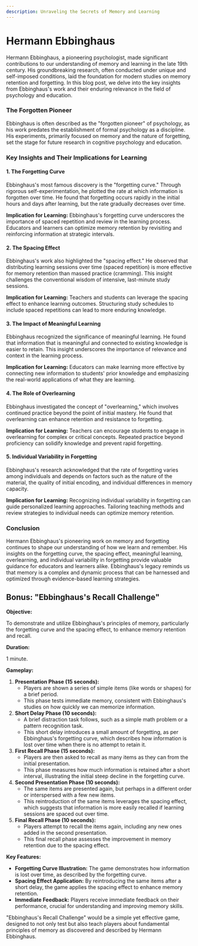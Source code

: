 ```yaml
---
description: Unraveling the Secrets of Memory and Learning
---
```


# Hermann Ebbinghaus

Hermann Ebbinghaus, a pioneering psychologist, made significant contributions to our understanding of memory and learning in the late 19th century. His groundbreaking research, often conducted under unique and self-imposed conditions, laid the foundation for modern studies on memory retention and forgetting. In this blog post, we delve into the key insights from Ebbinghaus's work and their enduring relevance in the field of psychology and education.

### The Forgotten Pioneer

Ebbinghaus is often described as the "forgotten pioneer" of psychology, as his work predates the establishment of formal psychology as a discipline. His experiments, primarily focused on memory and the nature of forgetting, set the stage for future research in cognitive psychology and education.

### Key Insights and Their Implications for Learning

#### 1. **The Forgetting Curve**

Ebbinghaus's most famous discovery is the "forgetting curve." Through rigorous self-experimentation, he plotted the rate at which information is forgotten over time. He found that forgetting occurs rapidly in the initial hours and days after learning, but the rate gradually decreases over time.

**Implication for Learning:** Ebbinghaus's forgetting curve underscores the importance of spaced repetition and review in the learning process. Educators and learners can optimize memory retention by revisiting and reinforcing information at strategic intervals.

#### 2. **The Spacing Effect**

Ebbinghaus's work also highlighted the "spacing effect." He observed that distributing learning sessions over time (spaced repetition) is more effective for memory retention than massed practice (cramming). This insight challenges the conventional wisdom of intensive, last-minute study sessions.

**Implication for Learning:** Teachers and students can leverage the spacing effect to enhance learning outcomes. Structuring study schedules to include spaced repetitions can lead to more enduring knowledge.

#### 3. **The Impact of Meaningful Learning**

Ebbinghaus recognized the significance of meaningful learning. He found that information that is meaningful and connected to existing knowledge is easier to retain. This insight underscores the importance of relevance and context in the learning process.

**Implication for Learning:** Educators can make learning more effective by connecting new information to students' prior knowledge and emphasizing the real-world applications of what they are learning.

#### 4. **The Role of Overlearning**

Ebbinghaus investigated the concept of "overlearning," which involves continued practice beyond the point of initial mastery. He found that overlearning can enhance retention and resistance to forgetting.

**Implication for Learning:** Teachers can encourage students to engage in overlearning for complex or critical concepts. Repeated practice beyond proficiency can solidify knowledge and prevent rapid forgetting.

#### 5. **Individual Variability in Forgetting**

Ebbinghaus's research acknowledged that the rate of forgetting varies among individuals and depends on factors such as the nature of the material, the quality of initial encoding, and individual differences in memory capacity.

**Implication for Learning:** Recognizing individual variability in forgetting can guide personalized learning approaches. Tailoring teaching methods and review strategies to individual needs can optimize memory retention.

### Conclusion

Hermann Ebbinghaus's pioneering work on memory and forgetting continues to shape our understanding of how we learn and remember. His insights on the forgetting curve, the spacing effect, meaningful learning, overlearning, and individual variability in forgetting provide valuable guidance for educators and learners alike. Ebbinghaus's legacy reminds us that memory is a complex and dynamic process that can be harnessed and optimized through evidence-based learning strategies.

## Bonus: "Ebbinghaus's Recall Challenge"

**Objective:**

To demonstrate and utilize Ebbinghaus's principles of memory, particularly the forgetting curve and the spacing effect, to enhance memory retention and recall.

**Duration:**

1 minute.

**Gameplay:**

1. **Presentation Phase (15 seconds):**
   * Players are shown a series of simple items (like words or shapes) for a brief period.
   * This phase tests immediate memory, consistent with Ebbinghaus's studies on how quickly we can memorize information.
2. **Short Delay Phase (10 seconds):**
   * A brief distraction task follows, such as a simple math problem or a pattern recognition task.
   * This short delay introduces a small amount of forgetting, as per Ebbinghaus's forgetting curve, which describes how information is lost over time when there is no attempt to retain it.
3. **First Recall Phase (15 seconds):**
   * Players are then asked to recall as many items as they can from the initial presentation.
   * This phase measures how much information is retained after a short interval, illustrating the initial steep decline in the forgetting curve.
4. **Second Presentation Phase (10 seconds):**
   * The same items are presented again, but perhaps in a different order or interspersed with a few new items.
   * This reintroduction of the same items leverages the spacing effect, which suggests that information is more easily recalled if learning sessions are spaced out over time.
5. **Final Recall Phase (10 seconds):**
   * Players attempt to recall the items again, including any new ones added in the second presentation.
   * This final recall phase assesses the improvement in memory retention due to the spacing effect.

**Key Features:**

* **Forgetting Curve Illustration:** The game demonstrates how information is lost over time, as described by the forgetting curve.
* **Spacing Effect Application:** By reintroducing the same items after a short delay, the game applies the spacing effect to enhance memory retention.
* **Immediate Feedback:** Players receive immediate feedback on their performance, crucial for understanding and improving memory skills.

"Ebbinghaus's Recall Challenge" would be a simple yet effective game, designed to not only test but also teach players about fundamental principles of memory as discovered and described by Hermann Ebbinghaus.
